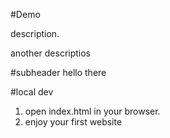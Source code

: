 #Demo

description.

another descriptios

#subheader
hello there

#local dev

1. open index.html in your browser.
2. enjoy your first website

